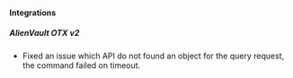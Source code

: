 
#### Integrations

##### AlienVault OTX v2

- Fixed an issue which API do not found an object for the query request, the command failed on timeout.
